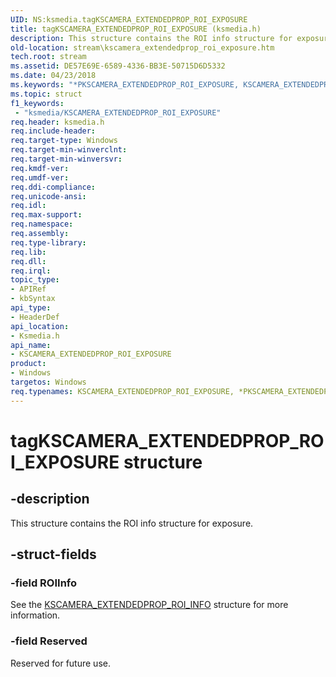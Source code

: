 ```yaml
---
UID: NS:ksmedia.tagKSCAMERA_EXTENDEDPROP_ROI_EXPOSURE
title: tagKSCAMERA_EXTENDEDPROP_ROI_EXPOSURE (ksmedia.h)
description: This structure contains the ROI info structure for exposure.
old-location: stream\kscamera_extendedprop_roi_exposure.htm
tech.root: stream
ms.assetid: DE57E69E-6589-4336-BB3E-50715D6D5332
ms.date: 04/23/2018
ms.keywords: "*PKSCAMERA_EXTENDEDPROP_ROI_EXPOSURE, KSCAMERA_EXTENDEDPROP_ROI_EXPOSURE, KSCAMERA_EXTENDEDPROP_ROI_EXPOSURE structure [Streaming Media Devices], PKSCAMERA_EXTENDEDPROP_ROI_EXPOSURE, PKSCAMERA_EXTENDEDPROP_ROI_EXPOSURE structure pointer [Streaming Media Devices], ksmedia/KSCAMERA_EXTENDEDPROP_ROI_EXPOSURE, ksmedia/PKSCAMERA_EXTENDEDPROP_ROI_EXPOSURE, stream.kscamera_extendedprop_roi_exposure, tagKSCAMERA_EXTENDEDPROP_ROI_EXPOSURE"
ms.topic: struct
f1_keywords:
 - "ksmedia/KSCAMERA_EXTENDEDPROP_ROI_EXPOSURE"
req.header: ksmedia.h
req.include-header: 
req.target-type: Windows
req.target-min-winverclnt: 
req.target-min-winversvr: 
req.kmdf-ver: 
req.umdf-ver: 
req.ddi-compliance: 
req.unicode-ansi: 
req.idl: 
req.max-support: 
req.namespace: 
req.assembly: 
req.type-library: 
req.lib: 
req.dll: 
req.irql: 
topic_type:
- APIRef
- kbSyntax
api_type:
- HeaderDef
api_location:
- Ksmedia.h
api_name:
- KSCAMERA_EXTENDEDPROP_ROI_EXPOSURE
product:
- Windows
targetos: Windows
req.typenames: KSCAMERA_EXTENDEDPROP_ROI_EXPOSURE, *PKSCAMERA_EXTENDEDPROP_ROI_EXPOSURE
---
```


# tagKSCAMERA_EXTENDEDPROP_ROI_EXPOSURE structure


## -description


This structure contains the ROI info structure for exposure.


## -struct-fields




### -field ROIInfo

See the <a href="https://docs.microsoft.com/windows-hardware/drivers/ddi/content/ksmedia/ns-ksmedia-tagkscamera_extendedprop_roi_info">KSCAMERA_EXTENDEDPROP_ROI_INFO</a> structure for more information.


### -field Reserved

Reserved for future use.

